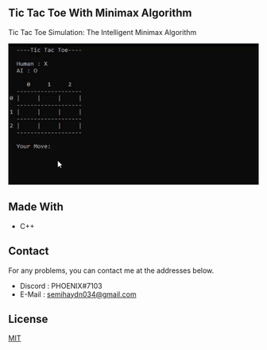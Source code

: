 <!--
*** Semih Aydın 2020
-->

## Tic Tac Toe With Minimax Algorithm
Tic Tac Toe Simulation: The Intelligent Minimax Algorithm

![Demo](./assets/demo.gif)

## Made With
* C++

## Contact
For any problems, you can contact me at the addresses below.
* Discord : PHOENIX#7103
* E-Mail : semihaydn034@gmail.com

## License
[MIT](https://choosealicense.com/licenses/mit/)
